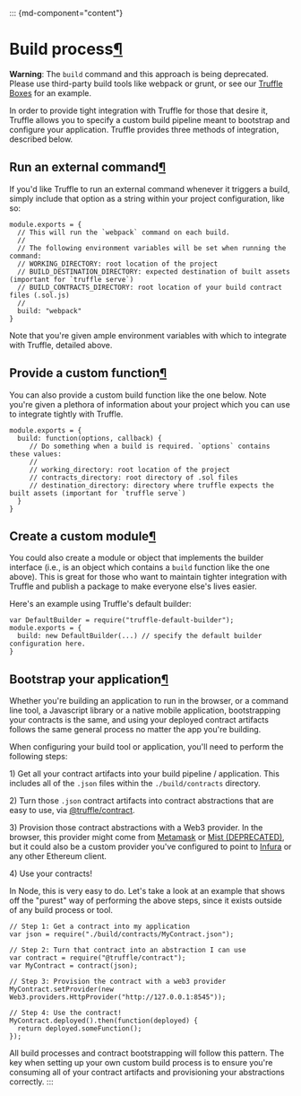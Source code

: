 <div>

::: {md-component="content"}
# Build process[¶](#build-process "Permanent link")

**Warning**: The `build` command and this approach is being deprecated.
Please use third-party build tools like webpack or grunt, or see our
[Truffle Boxes](/boxes) for an example.

In order to provide tight integration with Truffle for those that desire
it, Truffle allows you to specify a custom build pipeline meant to
bootstrap and configure your application. Truffle provides three methods
of integration, described below.

## Run an external command[¶](#run-an-external-command "Permanent link")

If you\'d like Truffle to run an external command whenever it triggers a
build, simply include that option as a string within your project
configuration, like so:

<div>

``` {#__code_1}
module.exports = {
  // This will run the `webpack` command on each build.
  //
  // The following environment variables will be set when running the command:
  // WORKING_DIRECTORY: root location of the project
  // BUILD_DESTINATION_DIRECTORY: expected destination of built assets (important for `truffle serve`)
  // BUILD_CONTRACTS_DIRECTORY: root location of your build contract files (.sol.js)
  //
  build: "webpack"
}
```

</div>

Note that you\'re given ample environment variables with which to
integrate with Truffle, detailed above.

## Provide a custom function[¶](#provide-a-custom-function "Permanent link")

You can also provide a custom build function like the one below. Note
you\'re given a plethora of information about your project which you can
use to integrate tightly with Truffle.

<div>

    module.exports = {
      build: function(options, callback) {
         // Do something when a build is required. `options` contains these values:
         //
         // working_directory: root location of the project
         // contracts_directory: root directory of .sol files
         // destination_directory: directory where truffle expects the built assets (important for `truffle serve`)
      }
    }

</div>

## Create a custom module[¶](#create-a-custom-module "Permanent link")

You could also create a module or object that implements the builder
interface (i.e., is an object which contains a `build` function like the
one above). This is great for those who want to maintain tighter
integration with Truffle and publish a package to make everyone else\'s
lives easier.

Here\'s an example using Truffle\'s default builder:

<div>

    var DefaultBuilder = require("truffle-default-builder");
    module.exports = {
      build: new DefaultBuilder(...) // specify the default builder configuration here.
    }

</div>

## Bootstrap your application[¶](#bootstrap-your-application "Permanent link")

Whether you\'re building an application to run in the browser, or a
command line tool, a Javascript library or a native mobile application,
bootstrapping your contracts is the same, and using your deployed
contract artifacts follows the same general process no matter the app
you\'re building.

When configuring your build tool or application, you\'ll need to perform
the following steps:

1\) Get all your contract artifacts into your build pipeline /
application. This includes all of the `.json` files within the
`./build/contracts` directory.

2\) Turn those `.json` contract artifacts into contract abstractions
that are easy to use, via
[\@truffle/contract](https://github.com/trufflesuite/truffle/tree/master/packages/contract).

3\) Provision those contract abstractions with a Web3 provider. In the
browser, this provider might come from [Metamask](https://metamask.io/)
or [Mist (DEPRECATED)](https://github.com/ethereum/mist), but it could
also be a custom provider you\'ve configured to point to
[Infura](https://infura.io/) or any other Ethereum client.

4\) Use your contracts!

In Node, this is very easy to do. Let\'s take a look at an example that
shows off the \"purest\" way of performing the above steps, since it
exists outside of any build process or tool.

<div>

    // Step 1: Get a contract into my application
    var json = require("./build/contracts/MyContract.json");

    // Step 2: Turn that contract into an abstraction I can use
    var contract = require("@truffle/contract");
    var MyContract = contract(json);

    // Step 3: Provision the contract with a web3 provider
    MyContract.setProvider(new Web3.providers.HttpProvider("http://127.0.0.1:8545"));

    // Step 4: Use the contract!
    MyContract.deployed().then(function(deployed) {
      return deployed.someFunction();
    });

</div>

All build processes and contract bootstrapping will follow this pattern.
The key when setting up your own custom build process is to ensure
you\'re consuming all of your contract artifacts and provisioning your
abstractions correctly.
:::

</div>
